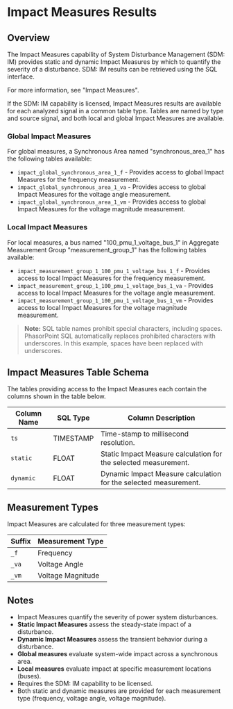 # Impact Measures Results

## Overview

The Impact Measures capability of System Disturbance Management (SDM: IM) provides static and dynamic Impact Measures by which to quantify the severity of a disturbance. SDM: IM results can be retrieved using the SQL interface.

For more information, see "Impact Measures".

If the SDM: IM capability is licensed, Impact Measures results are available for each analyzed signal in a common table type. Tables are named by type and source signal, and both local and global Impact Measures are available.

### Global Impact Measures

For global measures, a Synchronous Area named "synchronous_area_1" has the following tables available:

- `impact_global_synchronous_area_1_f` - Provides access to global Impact Measures for the frequency measurement.
- `impact_global_synchronous_area_1_va` - Provides access to global Impact Measures for the voltage angle measurement.
- `impact_global_synchronous_area_1_vm` - Provides access to global Impact Measures for the voltage magnitude measurement.

### Local Impact Measures

For local measures, a bus named "100_pmu_1_voltage_bus_1" in Aggregate Measurement Group "measurement_group_1" has the following tables available:

- `impact_measurement_group_1_100_pmu_1_voltage_bus_1_f` - Provides access to local Impact Measures for the frequency measurement.
- `impact_measurement_group_1_100_pmu_1_voltage_bus_1_va` - Provides access to local Impact Measures for the voltage angle measurement.
- `impact_measurement_group_1_100_pmu_1_voltage_bus_1_vm` - Provides access to local Impact Measures for the voltage magnitude measurement.

> **Note:** SQL table names prohibit special characters, including spaces. PhasorPoint SQL automatically replaces prohibited characters with underscores. In this example, spaces have been replaced with underscores.

## Impact Measures Table Schema

The tables providing access to the Impact Measures each contain the columns shown in the table below.

| Column Name | SQL Type | Column Description |
|-------------|----------|-------------------|
| `ts` | TIMESTAMP | Time-stamp to millisecond resolution. |
| `static` | FLOAT | Static Impact Measure calculation for the selected measurement. |
| `dynamic` | FLOAT | Dynamic Impact Measure calculation for the selected measurement. |

## Measurement Types

Impact Measures are calculated for three measurement types:

| Suffix | Measurement Type |
|--------|-----------------|
| `_f` | Frequency |
| `_va` | Voltage Angle |
| `_vm` | Voltage Magnitude |

## Notes

- Impact Measures quantify the severity of power system disturbances.
- **Static Impact Measures** assess the steady-state impact of a disturbance.
- **Dynamic Impact Measures** assess the transient behavior during a disturbance.
- **Global measures** evaluate system-wide impact across a synchronous area.
- **Local measures** evaluate impact at specific measurement locations (buses).
- Requires the SDM: IM capability to be licensed.
- Both static and dynamic measures are provided for each measurement type (frequency, voltage angle, voltage magnitude).
